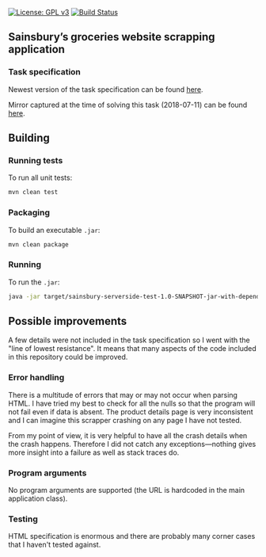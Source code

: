 [![License: GPL v3](https://img.shields.io/badge/License-GPLv3-blue.svg)](https://www.gnu.org/licenses/gpl-3.0)
[![Build Status](https://travis-ci.org/Jezorko/sainsbury-serverside-test.svg?branch=master)](https://travis-ci.org/Jezorko/sainsbury-serverside-test)

## Sainsbury’s groceries website scrapping application

### Task specification

Newest version of the task specification can be found [here](https://jsainsburyplc.github.io/serverside-test/).

Mirror captured at the time of solving this task (2018-07-11) can be found [here](task-description.pdf).

## Building

### Running tests

To run all unit tests:

```bash
mvn clean test
```

### Packaging

To build an executable `.jar`:

```bash
mvn clean package
```

### Running

To run the `.jar`:

```bash
java -jar target/sainsbury-serverside-test-1.0-SNAPSHOT-jar-with-dependencies.jar
```

## Possible improvements

A few details were not included in the task specification so I went with the "line of lowest resistance".
It means that many aspects of the code included in this repository could be improved.

### Error handling

There is a multitude of errors that may or may not occur when parsing HTML.
I have tried my best to check for all the nulls so that the program will not fail even if data is absent.
The product details page is very inconsistent and I can imagine this scrapper crashing on any page I have not tested.

From my point of view, it is very helpful to have all the crash details when the crash happens.
Therefore I did not catch any exceptions—nothing gives more insight into a failure as well as stack traces do.

### Program arguments

No program arguments are supported (the URL is hardcoded in the main application class).

### Testing

HTML specification is enormous and there are probably many corner cases that I haven't tested against.
